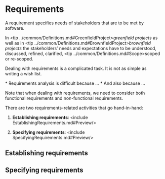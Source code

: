 # Requirements

<expand title="Requirement" styles="info">
<seg def-Requirement title="Requirement"> A requirement specifies needs of stakeholders that are to be met 
by software. </seg>
</expand>

In <tip ../common/Definitions.md#GreenfieldProject>_greenfield projects_</tip> as well as in 
<tip ../common/Definitions.md#BrownfieldProject>_brownfield projects_</tip> the stakeholders’ needs and expectations 
have to be understood, discussed, refined, clarified, 
<tip ../common/Definitions.md#Scope>scoped</tip> or re-scoped. 

Dealing with requirements is a complicated task. It is not as simple as writing a wish list. 

<expand id="why-is-it-difficult" title="Why is it difficult?" tags="intermediate">
  * Requirements analysis is difficult because ...
  * And also because ...
</expand>
 
Note that when dealing with requirements, we need to consider both functional requirements and 
non-functional requirements. 

<expand title="Non-Functional Requirements" auto="true" styles="sidebar">
  <include NonFunctionalRequirements.md exclude="level4*, level5*">
    <restyle segments="def-NFR" styles="highlight">
    <restyle segments="level2, level3" styles="expandable">
  </include>
  <expand id="why-nfrs-are-important" title="Why NFRs are important?" styles="info" 
          src="NonFunctionalRequirements.md#level4-importance"/>
</expand>

There are two requirements-related activities that go hand-in-hand:

1. **Establishing requirements**:  <include EstablishingRequirements.md#Preview/>

2. **Specifying requirements**:  <include SpecifyingRequirements.md#Preview/>

<expand title="How is a requirement specification is different from a system specification?"
        source="../common/RequirementsVsSystemSpecifications.md"
        headings="3"/>

## Establishing requirements 
<inc EstablishingRequirements.md exc="Preview"/>

## Specifying requirements 
<inc SpecifyingRequirements.md exc="Preview"/>

